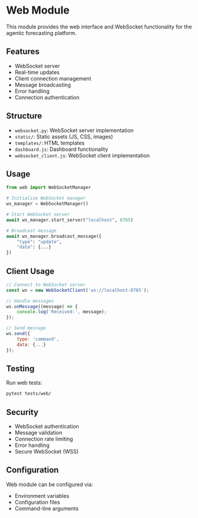 # Web Module

This module provides the web interface and WebSocket functionality for the agentic forecasting platform.

## Features

- WebSocket server
- Real-time updates
- Client connection management
- Message broadcasting
- Error handling
- Connection authentication

## Structure

- `websocket.py`: WebSocket server implementation
- `static/`: Static assets (JS, CSS, images)
- `templates/`: HTML templates
- `dashboard.js`: Dashboard functionality
- `websocket_client.js`: WebSocket client implementation

## Usage

```python
from web import WebSocketManager

# Initialize WebSocket manager
ws_manager = WebSocketManager()

# Start WebSocket server
await ws_manager.start_server("localhost", 8765)

# Broadcast message
await ws_manager.broadcast_message({
    "type": "update",
    "data": {...}
})
```

## Client Usage

```javascript
// Connect to WebSocket server
const ws = new WebSocketClient('ws://localhost:8765');

// Handle messages
ws.onMessage((message) => {
    console.log('Received:', message);
});

// Send message
ws.send({
    type: 'command',
    data: {...}
});
```

## Testing

Run web tests:
```bash
pytest tests/web/
```

## Security

- WebSocket authentication
- Message validation
- Connection rate limiting
- Error handling
- Secure WebSocket (WSS)

## Configuration

Web module can be configured via:
- Environment variables
- Configuration files
- Command-line arguments 